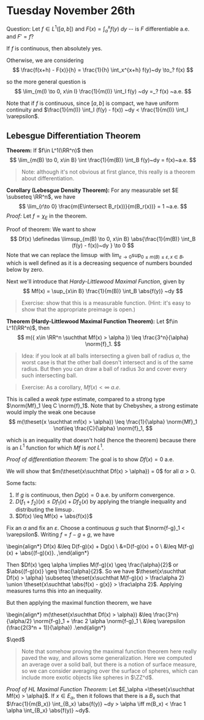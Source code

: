 # Tuesday November 26th

Question:
Let $f\in L^1([a, b])$ and $F(x) = \int_a^x f(y) ~dy$ -- is $F$ differentiable a.e. and $F' = f$?

If $f$ is continuous, then absolutely yes.

Otherwise, we are considering 
$$
\frac{f(x+h) - F(x)}{h} = \frac{1}{h} \int_x^{x+h} f(y)~dy \to_? f(x)
$$

so the more general question is
$$
\lim_{m(I) \to 0, x\in I} \frac{1}{m(I)} \int_I f(y) ~dy =_? f(x) ~a.e.
$$

Note that if $f$ is continuous, since $[a, b]$ is compact, we have uniform continuity and $\frac{1}{m(I)} \int_I (f(y) - f(x)) ~dy < \frac{1}{m(I)} \int_I \varepsilon$.

## Lebesgue Differentiation Theorem

**Theorem:**
If $f\in L^1(\RR^n)$ then
$$
\lim_{m(B) \to 0, x\in B} \int \frac{1}{m(B)} \int_B f(y)~dy = f(x)~a.e.
$$
> Note: although it's not obvious at first glance, this really is a theorem about differentiation.

**Corollary (Lebesgue Density Theorem):**
For any measurable set $E \subseteq \RR^n$, we have
$$
\lim_{r\to 0} \frac{m(E\intersect B_r(x))}{m(B_r(x))} = 1 ~a.e.
$$
*Proof:*
Let $f = \chi_E$ in the theorem.

Proof of theorem:
We want to show 
$$
Df(x) \definedas \limsup_{m(B) \to 0, x\in B} \abs{\frac{1}{m(B)} \int_B (f(y) - f(x))~dy  } \to 0
$$
Note that we can replace the $\limsup$ with $\lim_{\varepsilon \to 0} \sup_{0\leq m(B) \leq \varepsilon, x\in B}$,
which is well defined as it is a decreasing sequence of numbers bounded below by zero.

Next we'll introduce that *Hardy-Littlewood Maximal Function*, given by 
$$
Mf(x) = \sup_{x\in B} \frac{1}{m(B)} \int_B \abs{f(y)} ~dy
$$
> Exercise: show that this is a measurable function. (Hint: it's easy to show that the appropriate preimage is open.)

**Theorem (Hardy-Littlewood Maximal Function Theorem):**
Let $f\in L^1(\RR^n)$, then 
$$
m({ x\in \RR^n \suchthat Mf(x) > \alpha  }) \leq \frac{3^n}{\alpha} \norm{f}_1.
$$

> Idea: if you look at all balls intersecting a given ball of radius $\alpha$, the worst case is that the other ball doesn't intersect and is of the same radius. But then you can draw a ball of radius $3\alpha$ and cover every such intersecting ball.

> Exercise: As a corollary, $Mf(x) < \infty~a.e.$

This is called a *weak type* estimate, compared to a strong type $\norm{Mf}_1 \leq C \norm{f}_1$. 
Note that by Chebyshev, a strong estimate would imply the weak one because
$$
m(\theset{x \suchthat mf(x) > \alpha}) \leq \frac{1}{\alpha} \norm{Mf}_1 \not\leq \frac{C}{\alpha} \norm{f}_1,
$$

which is an inequality that doesn't hold (hence the theorem) because there is an $L^1$ function for which $Mf$ is *not* $L^1$.

*Proof of differentiation theorem:*
The goal is to show $Df(x) = 0$ a.e.

We will show that $m(\theset{x\suchthat Df(x) > \alpha}) = 0$ for all $\alpha > 0$.

Some facts:

1. If $g$ is continuous, then $Dg(x) = 0$ a.e. by uniform convergence.
2. $D(f_1 + f_2)(x) \leq Df_1(x) + Df_2(x)$ by applying the triangle inequality and distributing the $\limsup$.
3. $Df(x) \leq Mf(x) + \abs{f(x)}$

Fix an $\alpha$ and fix an $\varepsilon$.
Choose a continuous $g$ such that $\norm{f-g}_1 < \varepsilon$.
Writing $f=f-g+g$, we have

\begin{align*}
Df(x) 
&\leq D(f-g)(x) + Dg(x) \\
&=D(f-g)(x) + 0 \\
&\leq M(f-g)(x) + \abs{(f-g)(x)}.
,\end{align*}

Then $Df(x) \geq \alpha \implies M(f-g)(x) \geq \frac{\alpha}{2}$ or $\abs{(f-g)(x)} \geq \frac{\alpha}{2}$.
So we have $\theset{x\suchthat Df(x) > \alpha} \subseteq \theset{x\suchthat M(f-g)(x) > \frac\alpha 2} \union \theset{x\suchthat \abs{f(x) - g(x)} > \frac\alpha 2}$.
Applying measures turns this into an inequality.

But then applying the maximal function theorem, we have

\begin{align*}
m(\theset{x\suchthat Df(x) > \alpha}) 
&\leq \frac{3^n}{\alpha/2} \norm{f-g}_1 + \frac 2 \alpha \norm{f-g}_1 \\
&\leq \varepsilon (\frac{2(3^n + 1)}{\alpha})
.\end{align*}

$\qed$

> Note that somehow proving the maximal function theorem here really paved the way, and allows some generalization. Here we computed an average over a solid ball, but there is a notion of surface measure, so we can consider averaging over the surface of spheres, which can include more exotic objects like spheres in $\ZZ^d$.

*Proof of HL Maximal Function Theorem:*
Let $E_\alpha =\theset{x\suchthat Mf(x) > \alpha}$.
If $x\in E_\alpha$, then it follows that there is a $B_x$ such that $\frac{1}{m(B_x)} \int_{B_x} \abs{f(y)} ~dy > \alpha \iff m(B_x) < \frac 1 \alpha \int_{B_x} \abs{f(y)} ~dy$.
